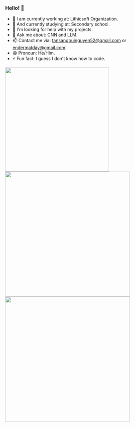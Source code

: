 ### Hello! 👋

- 🔭 I am currently working at: Lithicsoft Organization.
- 🌱 And currently studying at: Secondary school.
- 🤔 I'm looking for help with my projects.
- 💬 Ask me about: CNN and LLM.
- 📫 Contact me via: tansangbuinguyen52@gmail.com or endermatday@gmail.com.
- 😄 Pronoun: He/Him.
- ⚡ Fun fact: I guess I don't know how to code.

<img src="https://github-readme-stats.vercel.app/api/top-langs/?username=EndermanPC&layout=compact&theme=ambient_gradient" width="333" />
<img src="https://github-readme-stats.vercel.app/api?username=EndermanPC&show_icons=true&theme=ambient_gradient" width="400"/>
<img src="https://github-readme-streak-stats.herokuapp.com/?user=EndermanPC&theme=ambient_gradient" width="400"/>
